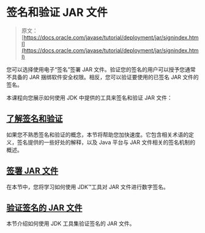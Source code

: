 # 签名和验证 JAR 文件

> 原文： [https://docs.oracle.com/javase/tutorial/deployment/jar/signindex.html](https://docs.oracle.com/javase/tutorial/deployment/jar/signindex.html)

您可以选择使用电子“签名”签署 JAR 文件。验证您的签名的用户可以授予您通常不具备的 JAR 捆绑软件安全权限。相反，您可以验证要使用的已签名 JAR 文件的签名。

本课程向您展示如何使用 JDK 中提供的工具来签名和验证 JAR 文件：

## [了解签名和验证](intro.html)

如果您不熟悉签名和验证的概念，本节将帮助您加快速度。它包含相关术语的定义，签名提供的一些好处的解释，以及 Java 平台与 JAR 文件相关的签名机制的概述。

## [签署 JAR 文件](signing.html)

在本节中，您将学习如何使用 JDK™工具对 JAR 文件进行数字签名。

## [验证签名的 JAR 文件](verify.html)

本节介绍如何使用 JDK 工具集验证签名的 JAR 文件。